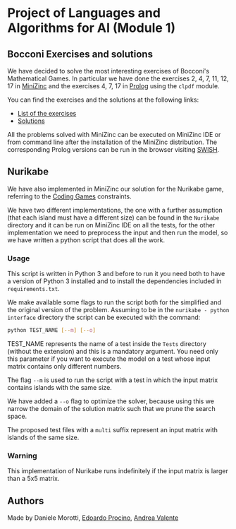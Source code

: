 # Project of Languages and Algorithms for AI (Module 1)

## Bocconi Exercises and solutions
We have decided to solve the most interesting exercises of Bocconi's Mathematical Games. In particular we have done the exercises 2, 4, 7, 11, 12, 17 in [MiniZinc](https://www.minizinc.org/) and the exercises 4, 7, 17 in [Prolog](https://www.swi-prolog.org/) using the `clpdf` module.

You can find the exercises and the solutions at the following links:
- [List of the exercises](https://giochimatematici.unibocconi.it/images/autunno/2021/practiceq.pdf)
- [Solutions](https://giochimatematici.unibocconi.it/images/autunno/2021/practicea.pdf)

All the problems solved with MiniZinc can be executed on MiniZinc IDE or from command line after the installation of the MiniZinc distribution. The corresponding Prolog versions can be run in the browser visiting [SWISH](https://swish.swi-prolog.org/).

## Nurikabe
We have also implemented in MiniZinc our solution for the Nurikabe game, referring to the [Coding Games](https://www.codingame.com/training/expert/nurikabe) constraints.

We have two different implementations, the one with a further assumption (that each island must have a different size) can be found in the `Nurikabe` directory and it can be run on MiniZinc IDE on all the tests, for the other implementation we need to preprocess the input and then run the model, so we have written a python script that does all the work.

### Usage
This script is written in Python 3 and before to run it you need both to have a version of Python 3 installed and to install the dependencies included in `requirements.txt`.

We make available some flags to run the script both for the simplified and the original version of the problem. Assuming to be in the `nurikabe - python interface` directory the script can be executed with the command:
```bash
python TEST_NAME [--m] [--o]
```
TEST_NAME represents the name of a test inside the `Tests` directory (without the extension) and this is a mandatory argument. You need only this parameter if you want to execute the model on a test whose input matrix contains only different numbers.

The flag `--m` is used to run the script with a test in which the input matrix contains islands with the same size.

We have added a `--o` flag to optimize the solver, because using this we narrow the domain of the solution matrix such that we prune the search space.

The proposed test files with a `multi` suffix represent an input matrix with islands of the same size.

### Warning
This implementation of Nurikabe runs indefinitely if the input matrix is larger than a 5x5 matrix.


## Authors
Made by Daniele Morotti, [Edoardo Procino](https://github.com/edoproch), [Andrea Valente](https://github.com/Valendrew)
